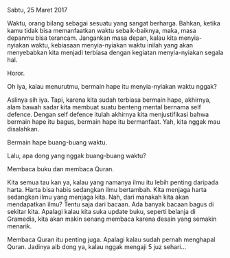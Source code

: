 Sabtu, 25 Maret 2017

Waktu, orang bilang sebagai sesuatu yang sangat berharga. Bahkan, ketika kamu tidak bisa memanfaatkan waktu sebaik-baiknya, maka, masa depanmu bisa terancam. Jangankan masa depan, kalau kita menyia-nyiakan waktu, kebiasaan menyia-nyiakan waktu inilah yang akan menyebabkan kita menjadi terbiasa dengan kegiatan menyia-nyiakan segala hal.

Horor.

Oh iya, kalau menurutmu, bermain hape itu menyia-nyiakan waktu nggak?

Aslinya sih iya. Tapi, karena kita sudah terbiasa bermain hape, akhirnya, alam bawah sadar kita membuat suatu benteng mental bernama self defence. Dengan self defence itulah akhirnya kita menjustifikasi bahwa bermain hape itu bagus, bermain hape itu bermanfaat. Yah, kita nggak mau disalahkan.

Bermain hape buang-buang waktu.

Lalu, apa dong yang nggak buang-buang waktu?

Membaca buku dan membaca Quran.

Kita semua tau kan ya, kalau yang namanya ilmu itu lebih penting daripada harta. Harta bisa habis sedangkan ilmu bertambah. Kita menjaga harta sedangkan ilmu yang menjaga kita. Nah, dari manakah kita akan mendapatkan ilmu? Tentu saja dari bacaan. Ada banyak bacaan bagus di sekitar kita. Apalagi kalau kita suka update buku, seperti belanja di Gramedia, kita akan makin senang membaca karena desain yang semakin menarik.

Membaca Quran itu penting juga. Apalagi kalau sudah pernah menghapal Quran. Jadinya aib dong ya, kalau nggak mengaji 5 juz sehari...